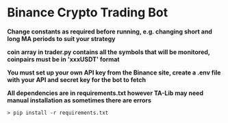 # Binance Crypto Trading Bot

**Change constants as required before running, e.g. changing short and long MA periods to suit your strategy**

**coin array in trader.py contains all the symbols that will be monitored, coinpairs must be in 'xxxUSDT' format**

**You must set up your own API key from the Binance site, create a .env file with your API and secret key for the bot to fetch**

**All dependencies are in requirements.txt however TA-Lib may need manual installation as sometimes there are errors**
```
> pip install -r requirements.txt 
```
